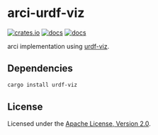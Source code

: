 # arci-urdf-viz

[![crates.io](https://img.shields.io/crates/v/arci-urdf-viz.svg)](https://crates.io/crates/arci-urdf-viz) [![docs](https://docs.rs/arci-urdf-viz/badge.svg)](https://docs.rs/arci-urdf-viz) [![docs](https://img.shields.io/badge/docs-main-blue)](https://openrr.github.io/openrr/arci-urdf-viz)

arci implementation using [urdf-viz](https://github.com/openrr/urdf-viz).

## Dependencies

```bash
cargo install urdf-viz
```

## License

Licensed under the [Apache License, Version 2.0](https://github.com/openrr/openrr/blob/main/LICENSE).
